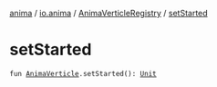 [anima](../../index.md) / [io.anima](../index.md) / [AnimaVerticleRegistry](index.md) / [setStarted](./set-started.md)

# setStarted

`fun `[`AnimaVerticle`](../-anima-verticle/index.md)`.setStarted(): `[`Unit`](https://kotlinlang.org/api/latest/jvm/stdlib/kotlin/-unit/index.html)